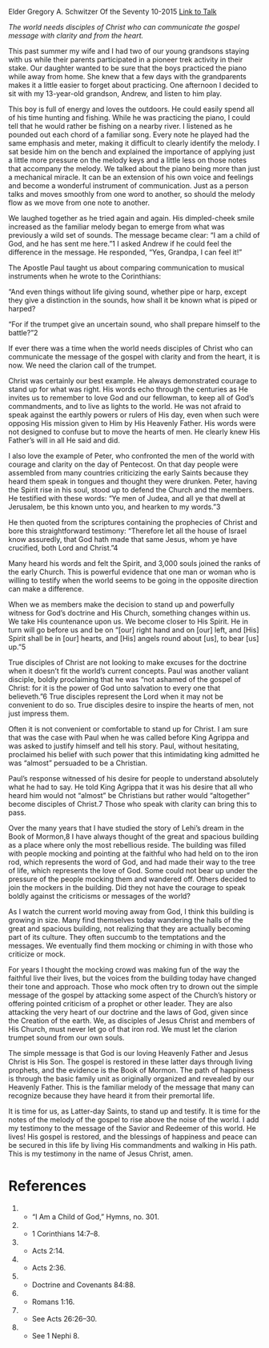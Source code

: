 Elder Gregory A. Schwitzer
Of the Seventy
10-2015
[Link to Talk](https://www.churchofjesuschrist.org/study/general-conference/2015/10/let-the-clarion-trumpet-sound?lang=eng)

_The world needs disciples of Christ who can communicate the gospel message with clarity and from the heart._

This past summer my wife and I had two of our young grandsons staying with us while their parents participated in a pioneer trek activity in their stake. Our daughter wanted to be sure that the boys practiced the piano while away from home. She knew that a few days with the grandparents makes it a little easier to forget about practicing. One afternoon I decided to sit with my 13-year-old grandson, Andrew, and listen to him play.

This boy is full of energy and loves the outdoors. He could easily spend all of his time hunting and fishing. While he was practicing the piano, I could tell that he would rather be fishing on a nearby river. I listened as he pounded out each chord of a familiar song. Every note he played had the same emphasis and meter, making it difficult to clearly identify the melody. I sat beside him on the bench and explained the importance of applying just a little more pressure on the melody keys and a little less on those notes that accompany the melody. We talked about the piano being more than just a mechanical miracle. It can be an extension of his own voice and feelings and become a wonderful instrument of communication. Just as a person talks and moves smoothly from one word to another, so should the melody flow as we move from one note to another.

We laughed together as he tried again and again. His dimpled-cheek smile increased as the familiar melody began to emerge from what was previously a wild set of sounds. The message became clear: “I am a child of God, and he has sent me here.”1 I asked Andrew if he could feel the difference in the message. He responded, “Yes, Grandpa, I can feel it!”

The Apostle Paul taught us about comparing communication to musical instruments when he wrote to the Corinthians:

“And even things without life giving sound, whether pipe or harp, except they give a distinction in the sounds, how shall it be known what is piped or harped?

“For if the trumpet give an uncertain sound, who shall prepare himself to the battle?”2

If ever there was a time when the world needs disciples of Christ who can communicate the message of the gospel with clarity and from the heart, it is now. We need the clarion call of the trumpet.

Christ was certainly our best example. He always demonstrated courage to stand up for what was right. His words echo through the centuries as He invites us to remember to love God and our fellowman, to keep all of God’s commandments, and to live as lights to the world. He was not afraid to speak against the earthly powers or rulers of His day, even when such were opposing His mission given to Him by His Heavenly Father. His words were not designed to confuse but to move the hearts of men. He clearly knew His Father’s will in all He said and did.

I also love the example of Peter, who confronted the men of the world with courage and clarity on the day of Pentecost. On that day people were assembled from many countries criticizing the early Saints because they heard them speak in tongues and thought they were drunken. Peter, having the Spirit rise in his soul, stood up to defend the Church and the members. He testified with these words: “Ye men of Judea, and all ye that dwell at Jerusalem, be this known unto you, and hearken to my words.”3

He then quoted from the scriptures containing the prophecies of Christ and bore this straightforward testimony: “Therefore let all the house of Israel know assuredly, that God hath made that same Jesus, whom ye have crucified, both Lord and Christ.”4

Many heard his words and felt the Spirit, and 3,000 souls joined the ranks of the early Church. This is powerful evidence that one man or woman who is willing to testify when the world seems to be going in the opposite direction can make a difference.

When we as members make the decision to stand up and powerfully witness for God’s doctrine and His Church, something changes within us. We take His countenance upon us. We become closer to His Spirit. He in turn will go before us and be on “[our] right hand and on [our] left, and [His] Spirit shall be in [our] hearts, and [His] angels round about [us], to bear [us] up.”5

True disciples of Christ are not looking to make excuses for the doctrine when it doesn’t fit the world’s current concepts. Paul was another valiant disciple, boldly proclaiming that he was “not ashamed of the gospel of Christ: for it is the power of God unto salvation to every one that believeth.”6 True disciples represent the Lord when it may not be convenient to do so. True disciples desire to inspire the hearts of men, not just impress them.

Often it is not convenient or comfortable to stand up for Christ. I am sure that was the case with Paul when he was called before King Agrippa and was asked to justify himself and tell his story. Paul, without hesitating, proclaimed his belief with such power that this intimidating king admitted he was “almost” persuaded to be a Christian.

Paul’s response witnessed of his desire for people to understand absolutely what he had to say. He told King Agrippa that it was his desire that all who heard him would not “almost” be Christians but rather would “altogether” become disciples of Christ.7 Those who speak with clarity can bring this to pass.

Over the many years that I have studied the story of Lehi’s dream in the Book of Mormon,8 I have always thought of the great and spacious building as a place where only the most rebellious reside. The building was filled with people mocking and pointing at the faithful who had held on to the iron rod, which represents the word of God, and had made their way to the tree of life, which represents the love of God. Some could not bear up under the pressure of the people mocking them and wandered off. Others decided to join the mockers in the building. Did they not have the courage to speak boldly against the criticisms or messages of the world?

As I watch the current world moving away from God, I think this building is growing in size. Many find themselves today wandering the halls of the great and spacious building, not realizing that they are actually becoming part of its culture. They often succumb to the temptations and the messages. We eventually find them mocking or chiming in with those who criticize or mock.

For years I thought the mocking crowd was making fun of the way the faithful live their lives, but the voices from the building today have changed their tone and approach. Those who mock often try to drown out the simple message of the gospel by attacking some aspect of the Church’s history or offering pointed criticism of a prophet or other leader. They are also attacking the very heart of our doctrine and the laws of God, given since the Creation of the earth. We, as disciples of Jesus Christ and members of His Church, must never let go of that iron rod. We must let the clarion trumpet sound from our own souls.

The simple message is that God is our loving Heavenly Father and Jesus Christ is His Son. The gospel is restored in these latter days through living prophets, and the evidence is the Book of Mormon. The path of happiness is through the basic family unit as originally organized and revealed by our Heavenly Father. This is the familiar melody of the message that many can recognize because they have heard it from their premortal life.

It is time for us, as Latter-day Saints, to stand up and testify. It is time for the notes of the melody of the gospel to rise above the noise of the world. I add my testimony to the message of the Savior and Redeemer of this world. He lives! His gospel is restored, and the blessings of happiness and peace can be secured in this life by living His commandments and walking in His path. This is my testimony in the name of Jesus Christ, amen.

# References
1. - “I Am a Child of God,” Hymns, no. 301.
2. - 1 Corinthians 14:7–8.
3. - Acts 2:14.
4. - Acts 2:36.
5. - Doctrine and Covenants 84:88.
6. - Romans 1:16.
7. - See Acts 26:26–30.
8. - See 1 Nephi 8.